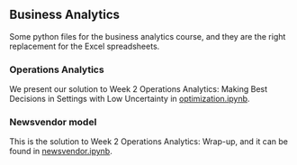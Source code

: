 ## Business Analytics
Some python files for the business analytics course, and they are the right replacement for the Excel spreadsheets.

### Operations Analytics
We present our solution to Week 2 Operations Analytics: Making Best Decisions in Settings with Low Uncertainty in
[optimization.ipynb](optimization.ipynb). 

### Newsvendor model
This is the solution to Week 2 Operations Analytics: Wrap-up, and it can be found in [newsvendor.ipynb](newsvendor.ipynb). 
